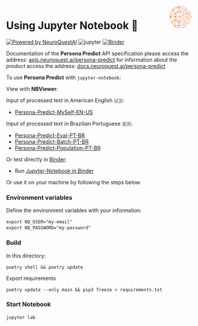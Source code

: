 <img src="https://raw.githubusercontent.com/NeuroQuestAi/neuroquestai.github.io/main/brand/products/persona-predict/persona-predict-orange-128.png" align="right" width="65" height="65"/>

# Using Jupyter Notebook 🚀

[![Powered by NeuroQuestAI](https://img.shields.io/badge/powered%20by-NeuroQuestAI-orange.svg?style=flat&colorA=E1523D&colorB=007D8A)](
https://neuroquest.ai)
![jupyter](https://img.shields.io/static/v1.svg?label=jupyter&message=4.0.6%20&color=orange)
[![Binder](https://mybinder.org/badge_logo.svg)](https://mybinder.org/v2/gh/NeuroQuestAi/neuroquest-examples/HEAD?labpath=products%2Fpersona-predict%2Fnotebooks)

Documentation of the **Persona Predict** API specification please access the address: [apis.neuroquest.ai/persona-predict](https://apis.neuroquest.ai/persona-predict/) for 
information about the *product* access the address: [docs.neuroquest.ai/persona-predict](https://docs.neuroquest.ai/persona-predict/)

To use **Persona Predict** with `jupyter-notebook`:

View with **NBViewer**:

Input of processed text in American English 🇺🇸:

 - [Persona-Predict-MySelf-EN-US](https://nbviewer.org/github/NeuroQuestAi/neuroquest-examples/blob/main/products/persona-predict/notebooks/Persona-Predict-MySelf-EN-US.ipynb?flush_cache=true)

Input of processed text in Brazilian Portuguese 🇧🇷:

  - [Persona-Predict-Eval-PT-BR](https://nbviewer.org/github/NeuroQuestAi/neuroquest-examples/blob/main/products/persona-predict/notebooks/Persona-Predict-Eval-PT-BR.ipynb?flush_cache=true)
  - [Persona-Predict-Batch-PT-BR](https://nbviewer.org/github/NeuroQuestAi/neuroquest-examples/blob/main/products/persona-predict/notebooks/Persona-Predict-Batch-PT-BR.ipynb?flush_cache=true)
  - [Persona-Predict-Population-PT-BR](https://nbviewer.org/github/NeuroQuestAi/neuroquest-examples/blob/main/products/persona-predict/notebooks/Persona-Predict-Pop-PT-BR.ipynb?flush_cache=true)

Or test directly in [Binder](https://mybinder.org/):

  - Run [Jupyter-Notebook in Binder](https://mybinder.org/v2/gh/NeuroQuestAi/neuroquest-examples/HEAD?labpath=products%2Fpersona-predict%2Fnotebooks)

Or use it on your machine by following the steps below.

### Environment variables

Define the environment variables with your information:

```shell
export NQ_USER="my-email"
export NQ_PASSWORD="my-password"
```

### Build

In this directory:

```shell
poetry shell && poetry update
```

Export requirements

```shell
poetry update --only main && pip3 freeze > requirements.txt
```

### Start Notebook

```shell
jupyter lab
```
